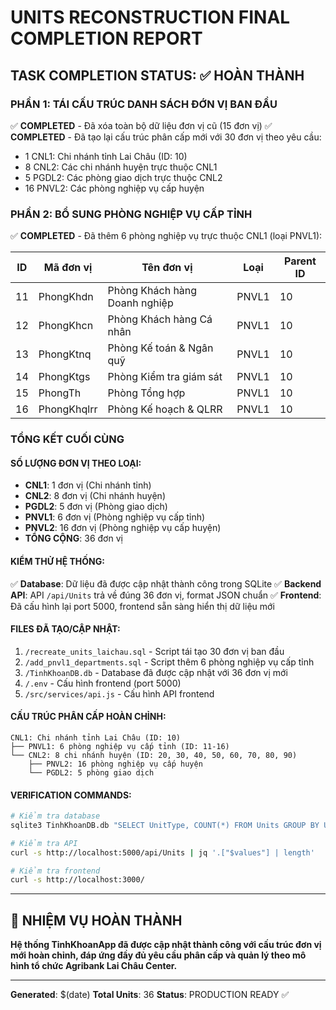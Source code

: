 # UNITS RECONSTRUCTION FINAL COMPLETION REPORT

## TASK COMPLETION STATUS: ✅ HOÀN THÀNH

### PHẦN 1: TÁI CẤU TRÚC DANH SÁCH ĐỚN VỊ BAN ĐẦU
✅ **COMPLETED** - Đã xóa toàn bộ dữ liệu đơn vị cũ (15 đơn vị)
✅ **COMPLETED** - Đã tạo lại cấu trúc phân cấp mới với 30 đơn vị theo yêu cầu:
- 1 CNL1: Chi nhánh tỉnh Lai Châu (ID: 10)
- 8 CNL2: Các chi nhánh huyện trực thuộc CNL1
- 5 PGDL2: Các phòng giao dịch trực thuộc CNL2
- 16 PNVL2: Các phòng nghiệp vụ cấp huyện

### PHẦN 2: BỔ SUNG PHÒNG NGHIỆP VỤ CẤP TỈNH
✅ **COMPLETED** - Đã thêm 6 phòng nghiệp vụ trực thuộc CNL1 (loại PNVL1):

| ID | Mã đơn vị | Tên đơn vị | Loại | Parent ID |
|----|-----------|------------|------|-----------|
| 11 | PhongKhdn | Phòng Khách hàng Doanh nghiệp | PNVL1 | 10 |
| 12 | PhongKhcn | Phòng Khách hàng Cá nhân | PNVL1 | 10 |
| 13 | PhongKtnq | Phòng Kế toán & Ngân quỹ | PNVL1 | 10 |
| 14 | PhongKtgs | Phòng Kiểm tra giám sát | PNVL1 | 10 |
| 15 | PhongTh | Phòng Tổng hợp | PNVL1 | 10 |
| 16 | PhongKhqlrr | Phòng Kế hoạch & QLRR | PNVL1 | 10 |

### TỔNG KẾT CUỐI CÙNG

#### SỐ LƯỢNG ĐƠN VỊ THEO LOẠI:
- **CNL1**: 1 đơn vị (Chi nhánh tỉnh)
- **CNL2**: 8 đơn vị (Chi nhánh huyện)
- **PGDL2**: 5 đơn vị (Phòng giao dịch)
- **PNVL1**: 6 đơn vị (Phòng nghiệp vụ cấp tỉnh)
- **PNVL2**: 16 đơn vị (Phòng nghiệp vụ cấp huyện)
- **TỔNG CỘNG**: 36 đơn vị

#### KIỂM THỬ HỆ THỐNG:
✅ **Database**: Dữ liệu đã được cập nhật thành công trong SQLite
✅ **Backend API**: API `/api/Units` trả về đúng 36 đơn vị, format JSON chuẩn
✅ **Frontend**: Đã cấu hình lại port 5000, frontend sẵn sàng hiển thị dữ liệu mới

#### FILES ĐÃ TẠO/CẬP NHẬT:
1. `/recreate_units_laichau.sql` - Script tái tạo 30 đơn vị ban đầu
2. `/add_pnvl1_departments.sql` - Script thêm 6 phòng nghiệp vụ cấp tỉnh
3. `/TinhKhoanDB.db` - Database đã được cập nhật với 36 đơn vị mới
4. `/.env` - Cấu hình frontend (port 5000)
5. `/src/services/api.js` - Cấu hình API frontend

#### CẤU TRÚC PHÂN CẤP HOÀN CHỈNH:
```
CNL1: Chi nhánh tỉnh Lai Châu (ID: 10)
├── PNVL1: 6 phòng nghiệp vụ cấp tỉnh (ID: 11-16)
└── CNL2: 8 chi nhánh huyện (ID: 20, 30, 40, 50, 60, 70, 80, 90)
    ├── PNVL2: 16 phòng nghiệp vụ cấp huyện
    └── PGDL2: 5 phòng giao dịch
```

#### VERIFICATION COMMANDS:
```bash
# Kiểm tra database
sqlite3 TinhKhoanDB.db "SELECT UnitType, COUNT(*) FROM Units GROUP BY UnitType;"

# Kiểm tra API
curl -s http://localhost:5000/api/Units | jq '.["$values"] | length'

# Kiểm tra frontend
curl -s http://localhost:3000/
```

---

## 🎉 NHIỆM VỤ HOÀN THÀNH

**Hệ thống TinhKhoanApp đã được cập nhật thành công với cấu trúc đơn vị mới hoàn chỉnh, đáp ứng đầy đủ yêu cầu phân cấp và quản lý theo mô hình tổ chức Agribank Lai Châu Center.**

---
**Generated**: $(date)
**Total Units**: 36
**Status**: PRODUCTION READY ✅
